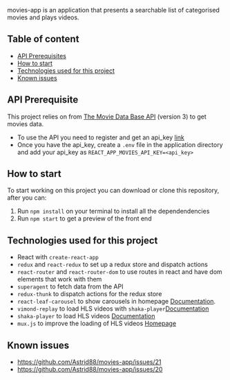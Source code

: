 movies-app is an application that presents a searchable list of categorised movies and plays videos.

## Table of content
* [API Prerequisites](#API-Prerequisites)
* [How to start](#How-to-start)
* [Technologies used for this project](#Technologies-used-for-this-project)
* [Known issues](#Known-issues)

## API Prerequisite
This project relies on from [The Movie Data Base API](https://www.themoviedb.org/) (version 3) to get movies data.

* To use the API you need to register and get an api_key [link](https://www.themoviedb.org/account/signup)
* Once you have the api_key, create a `.env` file in the application directory and add your api_key as `REACT_APP_MOVIES_API_KEY=<api_key>`

## How to start
To start working on this project you can download or clone this repository, after you can:

1. Run `npm install` on your terminal to install all the dependendencies
2. Run `npm start` to get a preview of the front end

## Technologies used for this project
* React with `create-react-app`
* `redux` and `react-redux` to set up a redux store and dispatch actions
* `react-router` and `react-router-dom` to use routes in react and have dom elements that work with them
* `superagent` to fetch data from the API 
* `redux-thunk` to dispatch actions for the redux store
* `react-leaf-carousel` to show carousels in homepage [Documentation](https://github.com/leaffm/react-infinite-carousel#readme).
* `vimond-replay` to load HLS videos with `shaka-player`[Documentation](https://github.com/vimond/replay)
* `shaka-player` to load HLS videos [Documentation](https://github.com/google/shaka-player)
* `mux.js` to improve the loading of HLS videos [Homepage](https://github.com/videojs/mux.js/)

## Known issues
* https://github.com/Astrid88/movies-app/issues/21
* https://github.com/Astrid88/movies-app/issues/20
